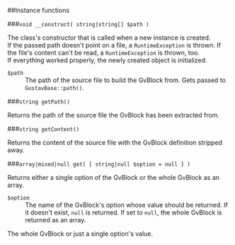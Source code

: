 ##Instance functions

###`void __construct( string|string[] $path )`

The class's constructor that is called when a new instance is created.  
If the passed path doesn't point on a file, a `RuntimeException` is thrown. If the file's content can't be read, a `RuntimeException` is thrown, too.  
If everything worked properly, the newly created object is initialized.

<dl>
    <dt><code>$path</code></dt>
    <dd>The path of the source file to build the GvBlock from. Gets passed to <code>GustavBase::path()</code>.</dd>
</dl>

###`string getPath()`

Returns the path of the source file the GvBlock has been extracted from.

###`string getContent()`

Returns the content of the source file with the GvBlock definition stripped away.

###`array|mixed|null get( [ string|null $option = null ] )`

Returns either a single option of the GvBlock or the whole GvBlock as an array.

<dl>
    <dt><code>$option</code></dt>
    <dd>The name of the GvBlock's option whose value should be returned. If it doesn't exist, <code>null</code> is returned. If set to <code>null</code>, the whole GvBlock is returned as an array.</dd>
</dl>

The whole GvBlock or just a single option's value.
